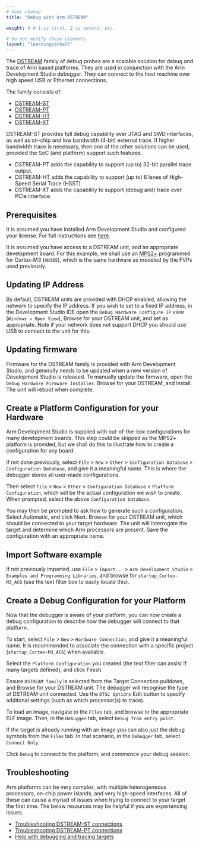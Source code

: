 ```yaml
---
# User change
title: "Debug with Arm DSTREAM"

weight: 4 # 1 is first, 2 is second, etc.

# Do not modify these elements
layout: "learningpathall"
---
```

The [DSTREAM](https://developer.arm.com/Tools%20and%20Software/DSTREAM-ST#Editions) family of debug probes are a scalable solution for debug and trace of Arm based platforms. They are used in conjunction with the Arm Development Studio debugger. They can connect to the host machine over high speed USB or Ethernet connections.

The family consists of:
 - [DSTREAM-ST](https://developer.arm.com/Tools%20and%20Software/DSTREAM-ST)
 - [DSTREAM-PT](https://developer.arm.com/Tools%20and%20Software/DSTREAM-PT)
 - [DSTREAM-HT](https://developer.arm.com/Tools%20and%20Software/DSTREAM-HT)
 - [DSTREAM-XT](https://developer.arm.com/Tools%20and%20Software/DSTREAM-XT)

DSTREAM-ST provides full debug capability over JTAG and SWD interfaces, as well as on-chip and low bandwidth (4-bit) external trace. If higher bandwidth trace is necessary, then one of the other solutions can be used, provided the SoC (and platform) support such features.

 - DSTREAM-PT adds the capability to support (up to) 32-bit parallel trace output.
 - DSTREAM-HT adds the capability to support (up to) 6 lanes of High-Speed Serial Trace (HSST)
 - DSTREAM-XT adds the capability to support (debug and) trace over PCIe interface.

## Prerequisites

It is assumed you have installed Arm Development Studio and configured your license. For full instructions see [here](/install-guides/armds/).

It is assumed you have access to a DSTREAM unit, and an appropriate development board. For this example, we shall use an [MPS2+](https://developer.arm.com/Tools%20and%20Software/MPS2%20Plus%20FPGA%20Prototyping%20Board) programmed for Cortex-M3 (`AN385`), which is the same hardware as modeled by the FVPs used previously.

## Updating IP Address

By default, DSTREAM units are provided with DHCP enabled, allowing the network to specify the IP address. If you wish to set to a fixed IP address, in the Development Studio IDE open the `Debug Hardware Configure IP` view (`Windows > Open View`), Browse for your DSTREAM unit, and set as appropriate. Note if your network does not support DHCP you should use USB to connect to the unit for this.

## Updating firmware

Firmware for the DSTREAM family is provided with Arm Development Studio, and generally needs to be updated when a new version of Development Studio is released. To manually update the firmware, open the `Debug Hardware Firmware Installer`. Browse for your DSTREAM, and install. The unit will reboot when complete.

## Create a Platform Configuration for your Hardware

Arm Development Studio is supplied with out-of-the-box configurations for many development boards. This step could be skipped as the MPS2+ platform is provided, but we shall do this to illustrate how to create a configuration for any board.

If not done previously, select `File` > `New` > `Other` > `Configuration Database` > `Configuration Database`, and give it a meaningful name. This is where the debugger stores all user-made configurations.

Then select `File` > `New` > `Other` > `Configuration Database` > `Platform Configuration`, which will be the actual configuration we wish to create. When prompted, select the above `Configuration Database`.

You may then be prompted to ask how to generate such a configuration. Select Automatic, and click Next. Browse for your DSTREAM unit, which should be connected to your target hardware. The unit will interrogate the target and determine which Arm processors are present. Save the configuration with an appropriate name.

## Import Software example

If not previously imported, use `File` > `Import...` > `Arm Development Studio` > `Examples and Programming Libraries`, and browse for `startup_Cortex-M3_AC6` (use the text filter box to easily locate this).

## Create a Debug Configuration for your Platform

Now that the debugger is aware of your platform, you can now create a debug configuration to describe how the debugger will connect to that platform.

To start, select `File` > `New` > `Hardware Connection`, and give it a meaningful name. It is recommended to associate the connection with a specific project (`startup_Cortex-M3_AC6`) when available.

Select the `Platform Configuration` you created (the text filter can assist if many targets defined), and click Finish.

Ensure `DSTREAM family` is selected from the Target Connection pulldown, and Browse for your DSTREAM unit. The debugger will recognise the type of DSTREAM unit connected. Use the `DTSL Options` Edit button to specify additonal settings (such as which processor(s) to trace).

To load an image, navigate to the `Files` tab, and browse to the appropriate ELF image. Then, in the `Debugger` tab, select `Debug from entry point`.

If the target is already running with an image you can also just the debug symbols from the `Files` tab. In that scenario, in the `Debugger` tab, select `Connect Only`.

Click `Debug` to connect to the platform, and commence your debug session.

## Troubleshooting

Arm platforms can be very complex, with multiple heterogeneous processors, on-chip power islands, and very high-speed interfaces. All of these can cause a myriad of issues when trying to connect to your target the first time. The below resources may be helpful if you are experiencing issues.

- [Troubleshooting DSTREAM-ST connections](https://developer.arm.com/tools-and-software/embedded/debug-probes/dstream-family/dstream-st/troubleshooting-your-dstream-st-unit)
- [Troubleshooting DSTREAM-PT connections](https://developer.arm.com/documentation/102637)
- [Help with debugging and tracing targets](https://developer.arm.com/documentation/107551)
